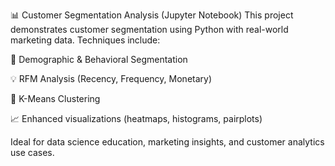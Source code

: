 📊 Customer Segmentation Analysis (Jupyter Notebook)
This project demonstrates customer segmentation using Python with real-world marketing data. Techniques include:

🎯 Demographic & Behavioral Segmentation

💡 RFM Analysis (Recency, Frequency, Monetary)

🤖 K-Means Clustering

📈 Enhanced visualizations (heatmaps, histograms, pairplots)

Ideal for data science education, marketing insights, and customer analytics use cases.

